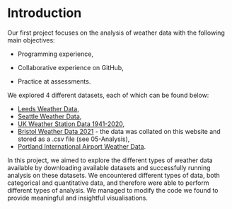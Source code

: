 # Introduction

Our first project focuses on the analysis of weather data with the following main objectives:

* Programming experience,

* Collaborative experience on GitHub,

* Practice at assessments.

We explored 4 different datasets, each of which can be found below:
* [Leeds Weather Data](https://www.kaggle.com/datasets/muthuj7/weather-dataset?resource=download),
* [Seattle Weather Data](https://www.kaggle.com/code/aryansan69/notebookbc95ebdba5/data?select=seattle-weather.csv),
* [UK Weather Station Data 1941-2020](https://www.kaggle.com/datasets/josephw20/uk-met-office-weather-data?resource=download),
* [Bristol Weather Data 2021](https://www.visualcrossing.com/weather/weather-data-services) - the data was collated on this website and stored as a .csv file (see 05-Analysis),
* [Portland International Airport Weather Data](https://raw.githubusercontent.com/wpbSabi/weather/main/towardsDS/weather_towardsds.csv).

In this project, we aimed to explore the different types of weather data available by downloading available datasets and successfully running analysis on these datasets. We encountered different types of data, both categorical and quantitative data, and therefore were able to perform different types of analysis. We managed to modify the code we found to provide meaningful and insightful visualisations.

